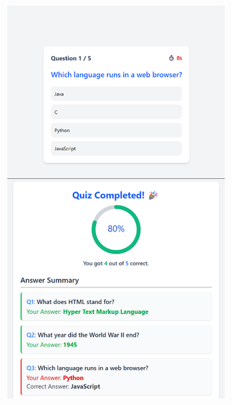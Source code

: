 ![Quiz App Screenshot](./public/screenshots/img1.png)
![Quiz App Screenshot](./public/screenshots/img2.png)




